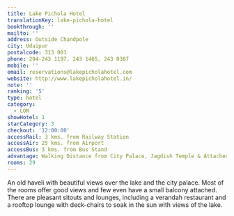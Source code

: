 ```yaml
---
title: Lake Pichola Hotel
translationKey: lake-pichola-hotel
bookthrough: ''
mailto: ''
address: Outside Chandpole
city: Udaipur
postalcode: 313 001
phone: 294-243 1197, 243 1465, 243 0387
mobile: ''
email: reservations@lakepicholahotel.com
website: http://www.lakepicholahotel.in/
note: ''
ranking: '5'
type: hotel
category:
  - COM
showHotel: 1
starCategory: 3
checkout: '12:00:00'
accessRail: 3 kms. from Railway Station
accessAir: 25 kms. from Airport
accessBus: 3 kms. from Bus Stand
advantage: Walking Distance from City Palace, Jagdish Temple & Attached to Pichola Lake
rooms: 29
---
```

An old haveli with beautiful views over the lake and the city palace. Most of the rooms offer good views and few even have a small balcony attached. There are pleasant sitouts and lounges, including a verandah restaurant and a rooftop lounge with deck-chairs to soak in the sun with views of the lake.